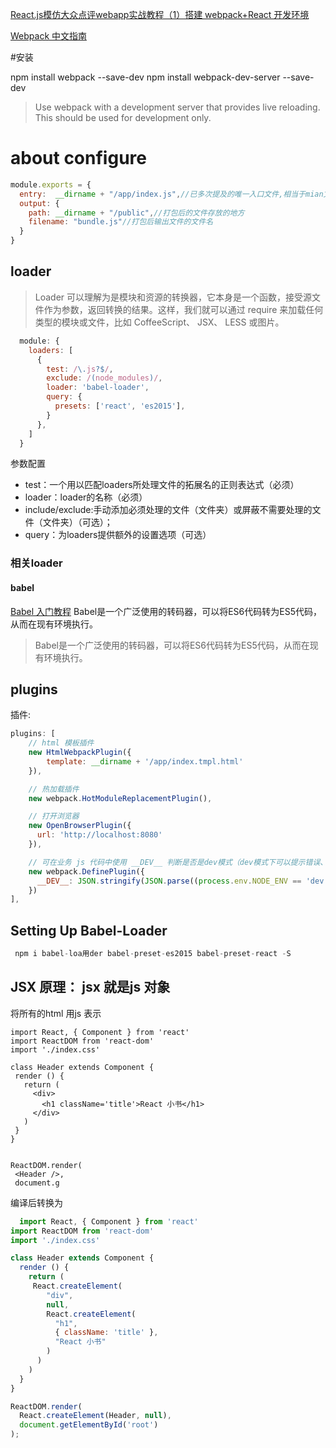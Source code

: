 
[React.js模仿大众点评webapp实战教程（1）搭建 webpack+React 开发环境](http://www.imooc.com/article/14499)

[Webpack 中文指南](http://zhaoda.net/webpack-handbook/loader.html)


#安装

npm install webpack --save-dev
npm install webpack-dev-server --save-dev
> Use webpack with a development server that provides live reloading. This should be used for development only.

# about configure
```javascript
module.exports = {
  entry:  __dirname + "/app/index.js",//已多次提及的唯一入口文件,相当于mian文件
  output: {
    path: __dirname + "/public",//打包后的文件存放的地方
    filename: "bundle.js"//打包后输出文件的文件名
  }
}
```
##  loader
> Loader 可以理解为是模块和资源的转换器，它本身是一个函数，接受源文件作为参数，返回转换的结果。这样，我们就可以通过 require 来加载任何类型的模块或文件，比如 CoffeeScript、 JSX、 LESS 或图片。

``` javascript
  module: {
    loaders: [
      {
        test: /\.js?$/,
        exclude: /(node_modules)/,
        loader: 'babel-loader',
        query: {
          presets: ['react', 'es2015'],
        }
      },
    ]
  }
```
参数配置
- test：一个用以匹配loaders所处理文件的拓展名的正则表达式（必须）
- loader：loader的名称（必须）
- include/exclude:手动添加必须处理的文件（文件夹）或屏蔽不需要处理的文件（文件夹）（可选）；
- query：为loaders提供额外的设置选项（可选）

### 相关loader
#### babel
[Babel 入门教程](http://www.ruanyifeng.com/blog/2016/01/babel.html)
Babel是一个广泛使用的转码器，可以将ES6代码转为ES5代码，从而在现有环境执行。

> Babel是一个广泛使用的转码器，可以将ES6代码转为ES5代码，从而在现有环境执行。



## plugins
插件:

```javascript
plugins: [
    // html 模板插件
    new HtmlWebpackPlugin({
        template: __dirname + '/app/index.tmpl.html'
    }),

    // 热加载插件
    new webpack.HotModuleReplacementPlugin(),

    // 打开浏览器
    new OpenBrowserPlugin({
      url: 'http://localhost:8080'
    }),

    // 可在业务 js 代码中使用 __DEV__ 判断是否是dev模式（dev模式下可以提示错误、测试报告等, production模式不提示）
    new webpack.DefinePlugin({
      __DEV__: JSON.stringify(JSON.parse((process.env.NODE_ENV == 'dev') || 'false'))
    })
],
```

## Setting Up Babel-Loader
```javascript
 npm i babel-loa用der babel-preset-es2015 babel-preset-react -S
```

 ## JSX 原理： jsx 就是js 对象
 将所有的html 用js 表示

 ```
 import React, { Component } from 'react'
import ReactDOM from 'react-dom'
import './index.css'

class Header extends Component {
  render () {
    return (
      <div>
        <h1 className='title'>React 小书</h1>
      </div>
    )
  }
}


ReactDOM.render(
  <Header />,
  document.g
 ```
  编译后转换为
```javascript
  import React, { Component } from 'react'
import ReactDOM from 'react-dom'
import './index.css'

class Header extends Component {
  render () {
    return (
     React.createElement(
        "div",
        null,
        React.createElement(
          "h1",
          { className: 'title' },
          "React 小书"
        )
      )
    )
  }
}

ReactDOM.render(
  React.createElement(Header, null),
  document.getElementById('root')
);
```
